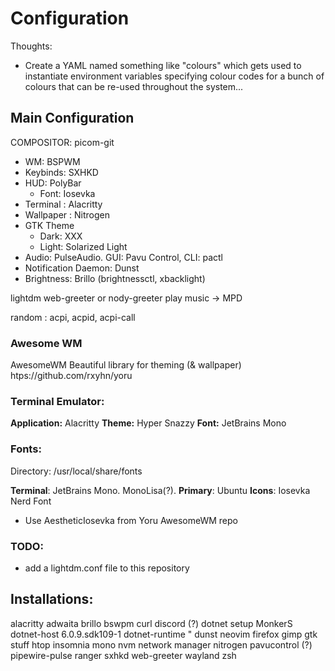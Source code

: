 # Configuration

Thoughts:
- Create a YAML named something like "colours" which gets used to instantiate environment variables specifying colour codes for a bunch of colours that can be re-used throughout the system...  

## Main Configuration
COMPOSITOR:	picom-git
- WM: BSPWM
- Keybinds: SXHKD
- HUD: PolyBar
  - Font: Iosevka
- Terminal : Alacritty
- Wallpaper : Nitrogen
- GTK Theme
  - Dark: XXX
  - Light: Solarized Light
- Audio: PulseAudio. GUI: Pavu Control, CLI: pactl 
- Notification Daemon: Dunst
- Brightness: Brillo (brightnessctl, xbacklight)

lightdm
web-greeter or nody-greeter
play music -> MPD

random : acpi, acpid, acpi-call


### Awesome WM
AwesomeWM
Beautiful library for theming (& wallpaper)
htps://github.com/rxyhn/yoru


### Terminal Emulator:
**Application:** Alacritty
**Theme:** Hyper Snazzy
**Font:** JetBrains Mono

### Fonts:
Directory: /usr/local/share/fonts

**Terminal**: JetBrains Mono. MonoLisa(?).
**Primary**: Ubuntu
**Icons**: Iosevka Nerd Font
-  Use AestheticIosevka from Yoru AwesomeWM repo

### TODO:
- add a lightdm.conf file to this repository

## Installations:
alacritty
adwaita
brillo
bswpm
curl
discord (?)
dotnet setup MonkerS
	dotnet-host 6.0.9.sdk109-1
	dotnet-runtime "
dunst
neovim
firefox
gimp
gtk stuff
htop
insomnia
mono
nvm
network manager
nitrogen
pavucontrol (?)
pipewire-pulse
ranger
sxhkd
web-greeter
wayland
zsh
